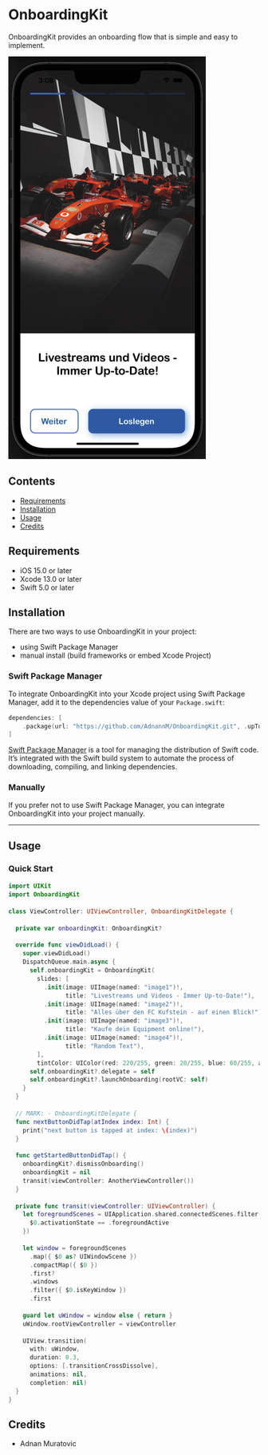 # OnboardingKit

OnboardingKit provides an onboarding flow that is simple and easy to implement.

![alt text](https://github.com/AdnannM/OnboardingKit/raw/main/Screenshot%202022-09-15%20at%2015.08.28.png)


## Contents

- [Requirements](#requirements)
- [Installation](#installation)
- [Usage](#usage)
- [Credits](#credits)

## Requirements

- iOS 15.0 or later
- Xcode 13.0 or later
- Swift 5.0 or later

## Installation

There are two ways to use OnboardingKit in your project:

- using Swift Package Manager
- manual install (build frameworks or embed Xcode Project)

### Swift Package Manager

To integrate OnboardingKit into your Xcode project using Swift Package Manager, add it to the dependencies value of your `Package.swift`:

```swift
dependencies: [
    .package(url: "https://github.com/AdnannM/OnboardingKit.git", .upToNextMajor(from: "1.0.0"))
]
```

[Swift Package Manager](https://swift.org/package-manager/) is a tool for managing the distribution of Swift code. It’s integrated with the Swift build system to automate the process of downloading, compiling, and linking dependencies.

### Manually

If you prefer not to use Swift Package Manager, you can integrate OnboardingKit into your project manually.

---

## Usage

### Quick Start

```swift
import UIKit
import OnboardingKit

class ViewController: UIViewController, OnboardingKitDelegate {

  private var onboardingKit: OnboardingKit?

  override func viewDidLoad() {
    super.viewDidLoad()
    DispatchQueue.main.async {
      self.onboardingKit = OnboardingKit(
        slides: [
          .init(image: UIImage(named: "image1")!,
                title: "Livestreams und Videos - Immer Up-to-Date!"),
          .init(image: UIImage(named: "image2")!,
                title: "Alles über den FC Kufstein - auf einen Blick!"),
          .init(image: UIImage(named: "image3")!,
                title: "Kaufe dein Equipment online!"),
          .init(image: UIImage(named: "image4")!,
                title: "Random Text"),
        ],
        tintColor: UIColor(red: 220/255, green: 20/255, blue: 60/255, alpha: 1.0))
      self.onboardingKit?.delegate = self
      self.onboardingKit?.launchOnboarding(rootVC: self)
    }
  }

  // MARK: - OnboardingKitDelegate {
  func nextButtonDidTap(atIndex index: Int) {
    print("next button is tapped at index: \(index)")
  }

  func getStartedButtonDidTap() {
    onboardingKit?.dismissOnboarding()
    onboardingKit = nil
    transit(viewController: AnotherViewController())
  }

  private func transit(viewController: UIViewController) {
    let foregroundScenes = UIApplication.shared.connectedScenes.filter({
      $0.activationState == .foregroundActive
    })

    let window = foregroundScenes
      .map({ $0 as? UIWindowScene })
      .compactMap({ $0 })
      .first?
      .windows
      .filter({ $0.isKeyWindow })
      .first

    guard let uWindow = window else { return }
    uWindow.rootViewController = viewController

    UIView.transition(
      with: uWindow,
      duration: 0.3,
      options: [.transitionCrossDissolve],
      animations: nil,
      completion: nil)
  }
}
```

## Credits

- Adnan Muratovic

